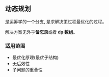 ## 动态规划
是运筹学的一个分支, 是求解决策过程最优化的过程。

解决方案无外乎**备忘录**或者 **dp 数组**。

### 适用范围
- 最优化原理(最优子结构)
- 无后效性
- 子问题的重叠性
